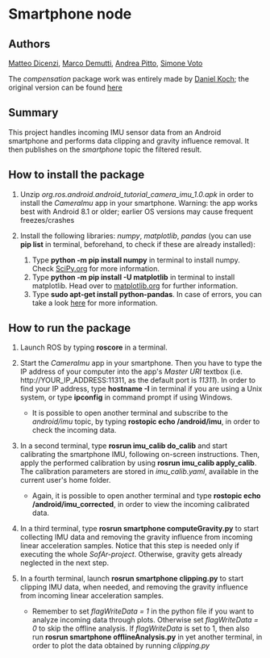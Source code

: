 # Smartphone node

## Authors

[Matteo Dicenzi](https://github.com/mattedicenzi), [Marco Demutti](https://github.com/marcodemutti), [Andrea Pitto](https://github.com/andreabradpitto), [Simone Voto](https://github.com/Cavalletta98)

The *compensation* package work was entirely made by [Daniel Koch](https://github.com/dpkoch); the original version can be found [here](https://github.com/dpkoch/imu_calib)

## Summary

This project handles incoming IMU sensor data from an Android smartphone and performs data clipping and gravity influence removal. It then publishes on the *smartphone* topic the filtered result.

## How to install the package

1. Unzip *org.ros.android.android_tutorial_camera_imu_1.0.apk* in order to install the *CameraImu* app in your smartphone. Warning: the app works best with Android 8.1 or older; earlier OS versions may cause frequent freezes/crashes

2. Install the following libraries: *numpy*, *matplotlib*, *pandas* (you can use **pip list** in terminal, beforehand, to check if these are already installed):

   1. Type **python -m pip install numpy** in terminal to install numpy. Check [SciPy.org](https://scipy.org/install.html) for more information.
   2. Type **python -m pip install -U matplotlib** in terminal to install matplotlib. Head over to [matplotlib.org](https://matplotlib.org/3.3.0/users/installing.html) for further information.
   3. Type **sudo apt-get install python-pandas**. In case of errors, you can take a look [here](https://pandas.pydata.org/pandas-docs/version/0.13.1/install.html) for more information.

## How to run the package

1. Launch ROS by typing **roscore** in a terminal.

2. Start the *CameraImu* app in your smartphone. Then you have to type the IP address of your computer into the app's *Master URI* textbox (i.e. http://YOUR_IP_ADDRESS:11311, as the default port is *11311*). In order to find your IP address, type **hostname -I** in terminal if you are using a Unix system, or type **ipconfig** in command prompt if using Windows.
   - It is possible to open another terminal and subscribe to the *android/imu* topic, by typing **rostopic echo /android/imu**, in order to check the incoming data.

3. In a second terminal, type **rosrun imu_calib do_calib** and start calibrating the smartphone IMU, following on-screen instructions. Then, apply the performed calibration by using **rosrun imu_calib apply_calib**. The calibration parameters are stored in *imu_calib.yaml*, available in the current user's home folder.
   - Again, it is possible to open another terminal and type **rostopic echo /android/imu_corrected**, in order to view the incoming calibrated data.

4. In a third terminal, type **rosrun smartphone computeGravity.py** to start collecting IMU data and removing the gravity influence from incoming linear acceleration samples. Notice that this step is needed only if executing the whole *SofAr-project*. Otherwise, gravity gets already neglected in the next step.

5. In a fourth terminal, launch **rosrun smartphone clipping.py** to start clipping IMU data, when needed, and removing the gravity influence from incoming linear acceleration samples.
   - Remember to set *flagWriteData = 1* in the python file if you want to analyze incoming data through plots. Otherwise set *flagWriteData = 0* to skip the offline analysis. If *flagWriteData* is set to 1, then also run **rosrun smartphone offlineAnalysis.py** in yet another terminal, in order to plot the data obtained by running *clipping.py*
